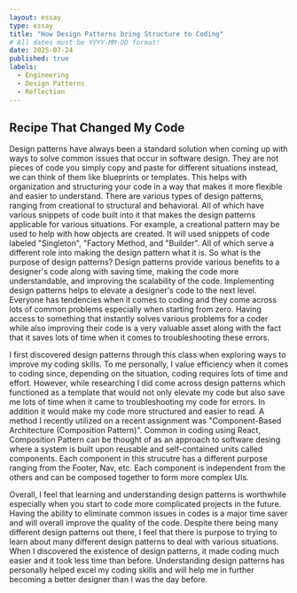 ```yaml
---
layout: essay
type: essay
title: "How Design Patterns bring Structure to Coding"
# All dates must be YYYY-MM-DD format!
date: 2025-07-24
published: true
labels:
  - Engineering
  - Design Patterns
  - Reflection
---
```

## Recipe That Changed My Code
Design patterns have always been a standard solution when coming up with ways to solve common issues that occur in software design. They are not pieces of code you simply copy and paste for different situations instead, we can think of them like blueprints or templates. This helps with organization and structuring your code in a way that makes it more flexible and easier to understand. There are various types of design patterns, ranging from creational to structural and behavioral. All of which have various snippets of code built into it that makes the design patterns applicable for various situations. For example, a creational pattern may be used to help with how objects are created. It will used snippets of code labeled "Singleton", "Factory Method, and "Builder". All of which serve a different role into making the design pattern what it is. So what is the purpose of design patterns? Design patterns provide various benefits to a designer's code along with saving time, making the code more understandable, and improving the scalability of the code. Implementing design patterns helps to elevate a designer's code to the next level. Everyone has tendencies when it comes to coding and they come across lots of common problems especially when starting from zero. Having access to something that instantly solves various problems for a coder while also improving their code is a very valuable asset along with the fact that it saves lots of time when it comes to troubleshooting these errors. 


I first discovered design patterns through this class when exploring ways to improve my coding skills. To me personally, I value efficiency when it comes to coding since, depending on the situation, coding requires lots of time and effort. However, while researching I did come across design patterns which functioned as a template that would not only elevate my code but also save me lots of time when it came to troubleshooting my code for errors. In addition it would make my code more structured and easier to read. A method I recently utilized on a recent assignment was "Component-Based Architecture (Composition Pattern)". Common in coding using React, Composition Pattern can be thought of as an approach to software desing where a system is built upon reusable and self-contained units called components. Each component in this strucutre has a different purpose ranging from the Footer, Nav, etc. Each component is independent from the others and can be composed together to form more complex UIs. 


Overall, I feel that learning and understanding design patterns is worthwhile especially when you start to code more complicated projects in the future. Having the ability to eliminate common issues in codes is a major time saver and will overall improve the quality of the code. Despite there being many different design patterns out there, I feel that there is purpose to trying to learn about many different design patterns to deal with various situations. When I discovered the existence of design patterns, it made coding much easier and it took less time than before. Understanding design patterns has personally helped excel my coding skills and will help me in further becoming a better designer than I was the day before.  
